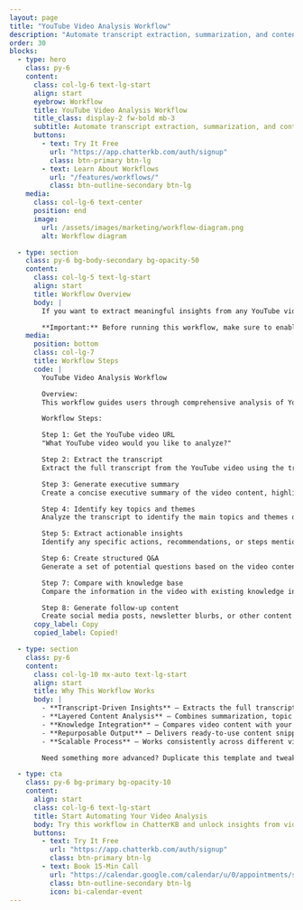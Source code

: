 ```yaml
---
layout: page
title: "YouTube Video Analysis Workflow"
description: "Automate transcript extraction, summarization, and content repurposing for YouTube videos using ChatterKB."
order: 30
blocks:
  - type: hero
    class: py-6
    content:
      class: col-lg-6 text-lg-start
      align: start
      eyebrow: Workflow
      title: YouTube Video Analysis Workflow
      title_class: display-2 fw-bold mb-3
      subtitle: Automate transcript extraction, summarization, and content repurposing for YouTube videos using ChatterKB.
      buttons:
        - text: Try It Free
          url: "https://app.chatterkb.com/auth/signup"
          class: btn-primary btn-lg
        - text: Learn About Workflows
          url: "/features/workflows/"
          class: btn-outline-secondary btn-lg
    media:
      class: col-lg-6 text-center
      position: end
      image:
        url: /assets/images/marketing/workflow-diagram.png
        alt: Workflow diagram

  - type: section
    class: py-6 bg-body-secondary bg-opacity-50
    content:
      class: col-lg-5 text-lg-start
      align: start
      title: Workflow Overview
      body: |
        If you want to extract meaningful insights from any YouTube video (and quickly repurpose them for your audience), here’s a step-by-step workflow you can run directly in ChatterKB.

        **Important:** Before running this workflow, make sure to enable the **YouTube Transcript** tool in your knowledge base settings.
    media:
      position: bottom
      class: col-lg-7
      title: Workflow Steps
      code: |
        YouTube Video Analysis Workflow

        Overview:
        This workflow guides users through comprehensive analysis of YouTube videos by extracting and processing the transcript. Follow each step **exactly** as described. Map Steps to the Step Numbers and Titles provided below.

        Workflow Steps:

        Step 1: Get the YouTube video URL
        "What YouTube video would you like to analyze?"

        Step 2: Extract the transcript
        Extract the full transcript from the YouTube video using the transcript tool. This will provide the raw text content for analysis.

        Step 3: Generate executive summary
        Create a concise executive summary of the video content, highlighting 3-5 key points that represent the core message or information.

        Step 4: Identify key topics and themes
        Analyze the transcript to identify the main topics and themes discussed in the video. Note any timestamps for important sections when possible.

        Step 5: Extract actionable insights
        Identify any specific actions, recommendations, or steps mentioned in the video that viewers could implement.

        Step 6: Create structured Q&A
        Generate a set of potential questions based on the video content along with comprehensive answers derived from the transcript.

        Step 7: Compare with knowledge base
        Compare the information in the video with existing knowledge in your database to identify new insights or contradictions.

        Step 8: Generate follow-up content
        Create social media posts, newsletter blurbs, or other content formats based on the video's key points for easy sharing.
      copy_label: Copy
      copied_label: Copied!

  - type: section
    class: py-6
    content:
      class: col-lg-10 mx-auto text-lg-start
      align: start
      title: Why This Workflow Works
      body: |
        - **Transcript-Driven Insights** — Extracts the full transcript for data-driven analysis rather than relying on surface-level metrics
        - **Layered Content Analysis** — Combines summarization, topic extraction, and Q&A generation for a multidimensional understanding of the video
        - **Knowledge Integration** — Compares video content with your existing knowledge base to surface new insights or contradictions
        - **Repurposable Output** — Delivers ready-to-use content snippets that can be instantly shared across channels
        - **Scalable Process** — Works consistently across different video lengths and subject matters

        Need something more advanced? Duplicate this template and tweak the steps to fit your stack (Zapier, social scheduling tools, AI clip generators, etc.).

  - type: cta
    class: py-6 bg-primary bg-opacity-10
    content:
      align: start
      class: col-lg-6 text-lg-start
      title: Start Automating Your Video Analysis
      body: Try this workflow in ChatterKB and unlock insights from video content.
      buttons:
        - text: Try It Free
          url: "https://app.chatterkb.com/auth/signup"
          class: btn-primary btn-lg
        - text: Book 15-Min Call
          url: "https://calendar.google.com/calendar/u/0/appointments/schedules/AcZssZ0oYQ10osj27ugUfwOrSoV893uJ-kWPhIKNBhII5bTlwc3j6HdkEunH29TciGeOttFjfxqEn92O"
          class: btn-outline-secondary btn-lg
          icon: bi-calendar-event
---
```


